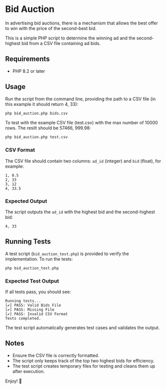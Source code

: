 # Bid Auction

In advertising bid auctions, there is a mechanism that allows the best offer to win with the price of the second-best bid.

This is a simple PHP script to determine the winning ad and the second-highest bid from a CSV file containing ad bids.

## Requirements
- PHP 8.2 or later

## Usage
Run the script from the command line, providing the path to a CSV file (in this example it should return 4, 33):

```sh
php bid_auction.php bids.csv
```

To test with the example CSV file (test.csv) with the max number of 10000 rows. The resilt should be 57466, 999.98:
```sh
php bid_auction.php test.csv
```

### CSV Format
The CSV file should contain two columns: `ad_id` (integer) and `bid` (float), for example:
```
1, 0.5
2, 33
3, 12
4, 33.5
```
### Expected Output
The script outputs the `ad_id` with the highest bid and the second-highest bid:
```
4, 33
```

## Running Tests
A test script (`bid_auction_test.php`) is provided to verify the implementation. To run the tests:

```sh
php bid_auction_test.php
```

### Expected Test Output
If all tests pass, you should see:
```
Running tests...
[✔] PASS: Valid Bids File
[✔] PASS: Missing File
[✔] PASS: Invalid CSV Format
Tests completed.
```

The test script automatically generates test cases and validates the output.

## Notes
- Ensure the CSV file is correctly formatted.
- The script only keeps track of the top two highest bids for efficiency.
- The test script creates temporary files for testing and cleans them up after execution.

Enjoy! 🚀
